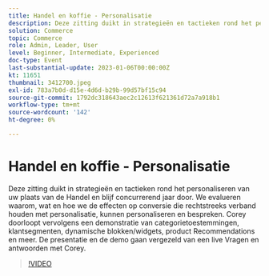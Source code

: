 ```yaml
---
title: Handel en koffie - Personalisatie
description: Deze zitting duikt in strategieën en tactieken rond het personaliseren van uw plaats van de Handel en blijf concurrerend jaar door. We evalueren waarom, wat en hoe we de effecten op conversie die rechtstreeks verband houden met personalisatie, kunnen personaliseren en bespreken. Corey doorloopt vervolgens een demonstratie van categorietoestemmingen, klantsegmenten, dynamische blokken/widgets, product Recommendations en meer. De presentatie en de demo gaan vergezeld van een live Vragen en antwoorden met Corey.
solution: Commerce
topic: Commerce
role: Admin, Leader, User
level: Beginner, Intermediate, Experienced
doc-type: Event
last-substantial-update: 2023-01-06T00:00:00Z
kt: 11651
thumbnail: 3412700.jpeg
exl-id: 783a7b0d-d15e-4d6d-b29b-99d57bf15c94
source-git-commit: 1792dc318643aec2c12613f621361d72a7a918b1
workflow-type: tm+mt
source-wordcount: '142'
ht-degree: 0%

---
```


# Handel en koffie - Personalisatie

Deze zitting duikt in strategieën en tactieken rond het personaliseren van uw plaats van de Handel en blijf concurrerend jaar door. We evalueren waarom, wat en hoe we de effecten op conversie die rechtstreeks verband houden met personalisatie, kunnen personaliseren en bespreken. Corey doorloopt vervolgens een demonstratie van categorietoestemmingen, klantsegmenten, dynamische blokken/widgets, product Recommendations en meer. De presentatie en de demo gaan vergezeld van een live Vragen en antwoorden met Corey.

>[!VIDEO](https://video.tv.adobe.com/v/3412700/?quality=12&learn=on)
